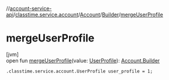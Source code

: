 //[account-service-api](../../../../index.md)/[classtime.service.account](../../index.md)/[Account](../index.md)/[Builder](index.md)/[mergeUserProfile](merge-user-profile.md)

# mergeUserProfile

[jvm]\
open fun [mergeUserProfile](merge-user-profile.md)(value: [UserProfile](../../-user-profile/index.md)): [Account.Builder](index.md)

`.classtime.service.account.UserProfile user_profile = 1;`
